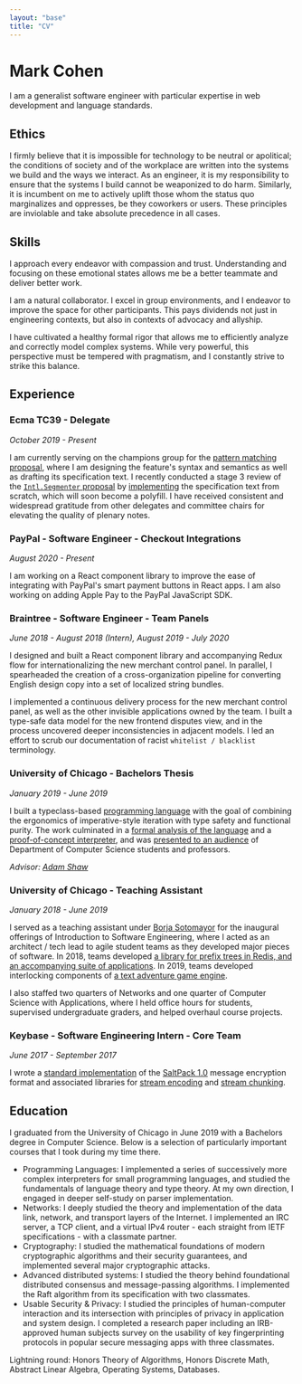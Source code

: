 ```yaml
---
layout: "base"
title: "CV"
---
```


# Mark Cohen
I am a generalist software engineer with particular expertise in web development and language standards.


## Ethics
I firmly believe that it is impossible for technology to be neutral or apolitical; the conditions of society and of the workplace are written into the systems we build and the ways we interact. As an engineer, it is my responsibility to ensure that the systems I build cannot be weaponized to do harm. Similarly, it is incumbent on me to actively uplift those whom the status quo marginalizes and oppresses, be they coworkers or users. These principles are inviolable and take absolute precedence in all cases.


## Skills
I approach every endeavor with compassion and trust. Understanding and focusing on these emotional states allows me be a better teammate and deliver better work.

I am a natural collaborator. I excel in group environments, and I endeavor to improve the space for other participants. This pays dividends not just in engineering contexts, but also in contexts of advocacy and allyship.

I have cultivated a healthy formal rigor that allows me to efficiently analyze and correctly model complex systems. While very powerful, this perspective must be tempered with pragmatism, and I constantly strive to strike this balance.


## Experience

### Ecma TC39 - Delegate
*October 2019 - Present*

I am currently serving on the champions group for the [pattern matching proposal](https://github.com/tc39/proposal-pattern-matching), where I am designing the feature's syntax and semantics as well as drafting its specification text. I recently conducted a stage 3 review of the [`Intl.Segmenter` proposal](https://github.com/tc39/proposal-intl-segmenter) by [implementing](https://github.com/mpcsh/proposal-intl-segmenter-review) the specification text from scratch, which will soon become a polyfill. I have received consistent and widespread gratitude from other delegates and committee chairs for elevating the quality of plenary notes.


### PayPal - Software Engineer - Checkout Integrations
*August 2020 - Present*

I am working on a React component library to improve the ease of integrating with PayPal's smart payment buttons in React apps. I am also working on adding Apple Pay to the PayPal JavaScript SDK.


### Braintree - Software Engineer - Team Panels
*June 2018 - August 2018 (Intern), August 2019 - July 2020*

I designed and built a React component library and accompanying Redux flow for internationalizing the new merchant control panel. In parallel, I spearheaded the creation of a cross-organization pipeline for converting English design copy into a set of localized string bundles.

I implemented a continuous delivery process for the new merchant control panel, as well as the other invisible applications owned by the team. I built a type-safe data model for the new frontend disputes view, and in the process uncovered deeper inconsistencies in adjacent models. I led an effort to scrub our documentation of racist `whitelist / blacklist` terminology.


### University of Chicago - Bachelors Thesis
*January 2019 - June 2019*

I built a typeclass-based [programming language](https://github.com/mpcsh/ForML) with the goal of combining the ergonomics of imperative-style iteration with type safety and functional purity. The work culminated in a [formal analysis of the language](https://github.com/mpcsh/ForML/blob/main/paper.pdf) and a [proof-of-concept interpreter](https://github.com/mpcsh/ForML/tree/main/compiler), and was [presented to an audience](https://www.youtube.com/watch?v=n8rnVjCZ570) of Department of Computer Science students and professors.

*Advisor: [Adam Shaw](http://people.cs.uchicago.edu/~adamshaw)*


### University of Chicago - Teaching Assistant
*January 2018 - June 2019*

I served as a teaching assistant under [Borja Sotomayor](http://people.cs.uchicago.edu/~borja) for the inaugural offerings of Introduction to Software Engineering, where I acted as an architect / tech lead to agile student teams as they developed major pieces of software. In 2018, teams developed [a library for prefix trees in Redis, and an accompanying suite of applications](https://github.com/cmsc22000-project-2018). In 2019, teams developed interlocking components of [a text adventure game engine](https://github.com/uchicago-cs/chiventure).

I also staffed two quarters of Networks and one quarter of Computer Science with Applications, where I held office hours for students, supervised undergraduate graders, and helped overhaul course projects.


### Keybase - Software Engineering Intern - Core Team
*June 2017 - September 2017*

I wrote a [standard implementation](https://github.com/keybase/node-saltpack) of the [SaltPack 1.0](https://saltpack.org) message encryption format and associated libraries for [stream encoding](https://github.com/keybase/node-armor-x) and [stream chunking](https://github.com/keybase/node-chunk-stream).


## Education

I graduated from the University of Chicago in June 2019 with a Bachelors degree in Computer Science. Below is a selection of particularly important courses that I took during my time there.
- Programming Languages: I implemented a series of successively more complex interpreters for small programming languages, and studied the fundamentals of language theory and type theory. At my own direction, I engaged in deeper self-study on parser implementation.
- Networks: I deeply studied the theory and implementation of the data link, network, and transport layers of the Internet. I implemented an IRC server, a TCP client, and a virtual IPv4 router - each straight from IETF specifications - with a classmate partner.
- Cryptography: I studied the mathematical foundations of modern cryptographic algorithms and their security guarantees, and implemented several major cryptographic attacks.
- Advanced distributed systems: I studied the theory behind foundational distributed consensus and message-passing algorithms. I implemented the Raft algorithm from its specification with two classmates.
- Usable Security & Privacy: I studied the principles of human-computer interaction and its intersection with principles of privacy in application and system design. I completed a research paper including an IRB-approved human subjects survey on the usability of key fingerprinting protocols in popular secure messaging apps with three classmates.

Lightning round: Honors Theory of Algorithms, Honors Discrete Math, Abstract Linear Algebra, Operating Systems, Databases.
